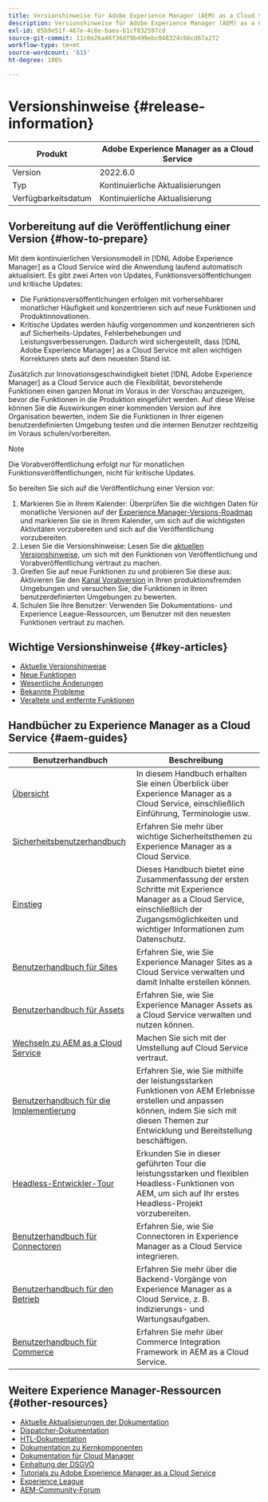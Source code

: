 ```yaml
---
title: Versionshinweise für Adobe Experience Manager (AEM) as a Cloud Service.
description: Versionshinweise für Adobe Experience Manager (AEM) as a Cloud Service.
exl-id: 05b9e51f-467e-4c8e-baea-b1cf832597cd
source-git-commit: 11c0e26a46f36df9b499ebc048324c66cd67a272
workflow-type: tm+mt
source-wordcount: '615'
ht-degree: 100%

---
```


# Versionshinweise {#release-information}

| Produkt | Adobe Experience Manager as a Cloud Service |
|---|---|
| Version | 2022.6.0 |
| Typ | Kontinuierliche Aktualisierungen |
| Verfügbarkeitsdatum | Kontinuierliche Aktualisierung |

## Vorbereitung auf die Veröffentlichung einer Version {#how-to-prepare}

Mit dem kontinuierlichen Versionsmodell in [!DNL Adobe Experience Manager] as a Cloud Service wird die Anwendung laufend automatisch aktualisiert. Es gibt zwei Arten von Updates, Funktionsversöffentlchungen und kritische Updates:

* Die Funktionsversöffentlchungen erfolgen mit vorhersehbarer monatlicher Häufigkeit und konzentrieren sich auf neue Funktionen und Produktinnovationen.
* Kritische Updates werden häufig vorgenommen und konzentrieren sich auf Sicherheits-Updates, Fehlerbehebungen und Leistungsverbesserungen. Dadurch wird sichergestellt, dass [!DNL Adobe Experience Manager] as a Cloud Service mit allen wichtigen Korrekturen stets auf dem neuesten Stand ist.

Zusätzlich zur Innovationsgeschwindigkeit bietet [!DNL Adobe Experience Manager] as a Cloud Service auch die Flexibilität, bevorstehende Funktionen einen ganzen Monat im Voraus in der Vorschau anzuzeigen, bevor die Funktionen in die Produktion eingeführt werden. Auf diese Weise können Sie die Auswirkungen einer kommenden Version auf ihre Organisation bewerten, indem Sie die Funktionen in Ihrer eigenen benutzerdefinierten Umgebung testen und die internen Benutzer rechtzeitig im Voraus schulen/vorbereiten.

>[!NOTE]
>
>Die Vorabveröffentlichung erfolgt nur für monatlichen Funktionsveröffentlichungen, nicht für kritische Updates.

So bereiten Sie sich auf die Veröffentlichung einer Version vor:

1. Markieren Sie in Ihrem Kalender: Überprüfen Sie die wichtigen Daten für monatliche Versionen auf der [Experience Manager-Versions-Roadmap](https://experienceleague.adobe.com/docs/experience-manager-release-information/aem-release-updates/update-releases-roadmap.html?lang=de#aem-as-cloud-service) und markieren Sie sie in Ihrem Kalender, um sich auf die wichtigsten Aktivitäten vorzubereiten und sich auf die Veröffentlichung vorzubereiten.
1. Lesen Sie die Versionshinweise: Lesen Sie die [aktuellen Versionshinweise](/help/release-notes/release-notes-cloud/release-notes-current.md), um sich mit den Funktionen von Veröffentlichung und Vorabveröffentlichung vertraut zu machen.
1. Greifen Sie auf neue Funktionen zu und probieren Sie diese aus: Aktivieren Sie den [Kanal Vorabversion](/help/release-notes/prerelease.md) in Ihren produktionsfremden Umgebungen und versuchen Sie, die Funktionen in Ihren benutzerdefinierten Umgebungen zu bewerten.
1. Schulen Sie Ihre Benutzer: Verwenden Sie Dokumentations- und Experience League-Ressourcen, um Benutzer mit den neuesten Funktionen vertraut zu machen.

## Wichtige Versionshinweise {#key-articles}

* [Aktuelle Versionshinweise](/help/release-notes/release-notes-cloud/release-notes-current.md)
* [Neue Funktionen](what-is-new.md)
* [Wesentliche Änderungen](aem-cloud-changes.md)
* [Bekannte Probleme](known-issues.md)
* [Veraltete und entfernte Funktionen](deprecated-removed-features.md)

## Handbücher zu Experience Manager as a Cloud Service {#aem-guides}

| Benutzerhandbuch | Beschreibung |
|---|---|
| [Übersicht](/help/overview/home.md) | In diesem Handbuch erhalten Sie einen Überblick über Experience Manager as a Cloud Service, einschließlich Einführung, Terminologie usw. |
| [Sicherheitsbenutzerhandbuch](/help/security/home.md) | Erfahren Sie mehr über wichtige Sicherheitsthemen zu Experience Manager as a Cloud Service. |
| [Einstieg](/help/onboarding/home.md) | Dieses Handbuch bietet eine Zusammenfassung der ersten Schritte mit Experience Manager as a Cloud Service, einschließlich der Zugangsmöglichkeiten und wichtiger Informationen zum Datenschutz. |
| [Benutzerhandbuch für Sites](/help/sites-cloud/home.md) | Erfahren Sie, wie Sie Experience Manager Sites as a Cloud Service verwalten und damit Inhalte erstellen können. |
| [Benutzerhandbuch für Assets](/help/assets/home.md) | Erfahren Sie, wie Sie Experience Manager Assets as a Cloud Service verwalten und nutzen können. |
| [Wechseln zu AEM as a Cloud Service](/help/journey-migration/getting-started.md) | Machen Sie sich mit der Umstellung auf Cloud Service vertraut. |
| [Benutzerhandbuch für die Implementierung](/help/implementing/home.md) | Erfahren Sie, wie Sie mithilfe der leistungsstarken Funktionen von AEM Erlebnisse erstellen und anpassen können, indem Sie sich mit diesen Themen zur Entwicklung und Bereitstellung beschäftigen. |
| [Headless-Entwickler-Tour](/help/journey-headless/developer/overview.md) | Erkunden Sie in dieser geführten Tour die leistungsstarken und flexiblen Headless-Funktionen von AEM, um sich auf Ihr erstes Headless-Projekt vorzubereiten. |
| [Benutzerhandbuch für Connectoren](/help/connectors/home.md) | Erfahren Sie, wie Sie Connectoren in Experience Manager as a Cloud Service integrieren. |
| [Benutzerhandbuch für den Betrieb](/help/operations/home.md) | Erfahren Sie mehr über die Backend-Vorgänge von Experience Manager as a Cloud Service, z. B. Indizierungs- und Wartungsaufgaben. |
| [Benutzerhandbuch für Commerce](/help/commerce-cloud/home.md) | Erfahren Sie mehr über Commerce Integration Framework in AEM as a Cloud Service. |

## Weitere Experience Manager-Ressourcen {#other-resources}

* [Aktuelle Aktualisierungen der Dokumentation](https://experienceleague.adobe.com/docs/experience-manager-release-information/aem-release-updates/doc-updates/documentation-updates.html?lang=de)
* [Dispatcher-Dokumentation](/help/implementing/dispatcher/overview.md)
* [HTL-Dokumentation](https://experienceleague.adobe.com/docs/experience-manager-htl/using/overview.html?lang=de)
* [Dokumentation zu Kernkomponenten](https://experienceleague.adobe.com/docs/experience-manager-core-components/using/introduction.html?lang=de)
* [Dokumentation für Cloud Manager](https://experienceleague.adobe.com/docs/experience-manager-cloud-service/onboarding/what-is-required/navigate-to-cloud-manager.html?lang=de)
* [Einhaltung der DSGVO](/help/compliance/data-privacy-and-protection-readiness/aem-readiness.md)
* [Tutorials zu Adobe Experience Manager as a Cloud Service](https://experienceleague.adobe.com/docs/experience-manager-learn/cloud-service/overview.html?lang=de)
* [Experience League](https://experienceleague.adobe.com/?promoid=K42KVXHD&amp;mv=other&amp;lang=de#home)
* [AEM-Community-Forum](https://experienceleaguecommunities.adobe.com/t5/adobe-experience-manager/ct-p/adobe-experience-manager-community?profile.language=de)
